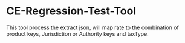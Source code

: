# CE-Regression-Test-Tool
This tool process the extract json, will map rate to the combination of product keys, Jurisdiction or Authority keys and taxType. 
